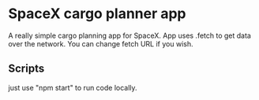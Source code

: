 # SpaceX cargo planner app

A really simple cargo planning app for SpaceX. 
App uses .fetch to get data over the network. You can change fetch URL if you wish. 

## Scripts

just use "npm start" to run code locally.  
